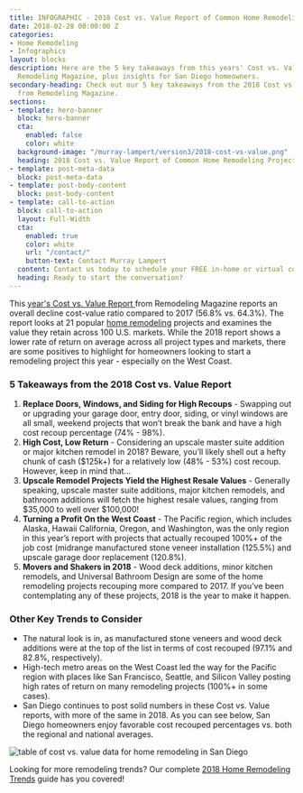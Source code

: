 ```yaml
---
title: INFOGRAPHIC - 2018 Cost vs. Value Report of Common Home Remodeling Projects
date: 2018-02-28 00:00:00 Z
categories:
- Home Remodeling
- Infographics
layout: blocks
description: Here are the 5 key takeaways from this years' Cost vs. Value report from
  Remodeling Magazine, plus insights for San Diego homeowners.
secondary-heading: Check out our 5 key takeaways from the 2018 Cost vs. Value report
  from Remodeling Magazine.
sections:
- template: hero-banner
  block: hero-banner
  cta:
    enabled: false
    color: white
  background-image: "/murray-lampert/version3/2018-cost-vs-value.png"
  heading: 2018 Cost vs. Value Report of Common Home Remodeling Projects
- template: post-meta-data
  block: post-meta-data
- template: post-body-content
  block: post-body-content
- template: call-to-action
  block: call-to-action
  layout: Full-Width
  cta:
    enabled: true
    color: white
    url: "/contact/"
    button-text: Contact Murray Lampert
  content: Contact us today to schedule your FREE in-home or virtual consultation.
  heading: Ready to start the conversation?
---
```


This [year's Cost vs. Value Report ](http://www.remodeling.hw.net/cost-vs-value/2018/) from Remodeling Magazine reports an overall decline cost-value ratio compared to 2017 (56.8% vs. 64.3%). The report looks at 21 popular [home remodeling](/design-build-services-san-diego) projects and examines the value they retain across 100 U.S. markets. While the 2018 report shows a lower rate of return on average across all project types and markets, there are some positives to highlight for homeowners looking to start a remodeling project this year - especially on the West Coast.

### 5 Takeaways from the 2018 Cost vs. Value Report

1. **Replace Doors, Windows, and Siding for High Recoups** - Swapping out or upgrading your garage door, entry door, siding, or vinyl windows are all small, weekend projects that won’t break the bank and have a high cost recoup percentage (74% - 98%).
2. **High Cost, Low Return** - Considering an upscale master suite addition or major kitchen remodel in 2018? Beware, you’ll likely shell out a hefty chunk of cash ($125k+) for a relatively low (48% - 53%) cost recoup. However, keep in mind that...
3. **Upscale Remodel Projects Yield the Highest Resale Values** - Generally speaking, upscale master suite additions, major kitchen remodels, and bathroom additions will fetch the highest resale values, ranging from $35,000 to well over $100,000!
4. **Turning a Profit On the West Coast** - The Pacific region, which includes Alaska, Hawaii California, Oregon, and Washington, was the only region in this year’s report with projects that actually recouped 100%+ of the job cost (midrange manufactured stone veneer installation (125.5%) and upscale garage door replacement (120.8%).
5. **Movers and Shakers in 2018** - Wood deck additions, minor kitchen remodels, and Universal Bathroom Design are some of the home remodeling projects recouping more compared to 2017. If you’ve been contemplating any of these projects, 2018 is the year to make it happen.

### Other Key Trends to Consider

* The natural look is in, as manufactured stone veneers and wood deck additions were at the top of the list in terms of cost recouped (97.1% and 82.8%, respectively).
* High-tech metro areas on the West Coast led the way for the Pacific region with places like San Francisco, Seattle, and Silicon Valley posting high rates of return on many remodeling projects (100%+ in some cases).
* San Diego continues to post solid numbers in these Cost vs. Value reports, with more of the same in 2018. As you can see below, San Diego homeowners enjoy favorable cost recouped percentages vs. both the regional and national averages.

 ![table of cost vs. value data for home remodeling in San Diego](https://res.cloudinary.com/zheisey/image/upload/f_auto,q_auto,dpr_auto/v1610561279/murray-lampert/version3/san-diego-cost-vs-value-data-2018.png "San Diego 2018 Remodeling Cost vs. Value Data")

Looking for more remodeling trends? Our complete [2018 Home Remodeling Trends](/2018-home-remodeling-trends/) guide has you covered!
